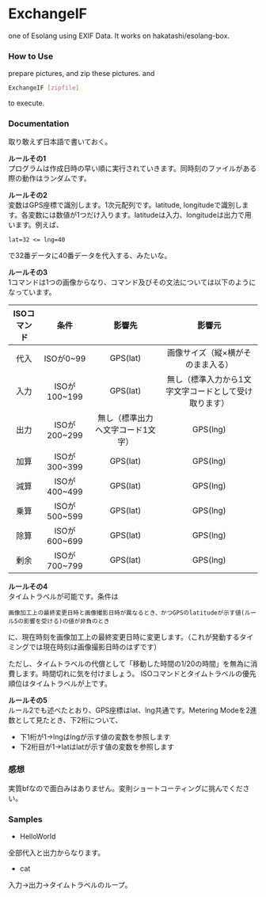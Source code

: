 # ExchangeIF
one of Esolang using EXIF Data. It works on hakatashi/esolang-box.

### How to Use
prepare pictures, and zip these pictures. and
```bash
ExchangeIF [zipfile]
```
to execute.

### Documentation
取り敢えず日本語で書いておく。

__ルールその1__<br>
プログラムは作成日時の早い順に実行されていきます。同時刻のファイルがある際の動作はランダムです。

__ルールその2__<br>
変数はGPS座標で識別します。1次元配列です。latitude, longitudeで識別します。各変数には数値が1つだけ入ります。latitudeは入力、longitudeは出力で用います。例えば、
```
lat=32 <= lng=40
```
で32番データに40番データを代入する、みたいな。

__ルールその3__<br>
1コマンドは1つの画像からなり、コマンド及びその文法については以下のようになっています。

|ISOコマンド|条件|影響先|影響元|
|:------------:|:------------:|:------------:|:------------:|
|代入|ISOが0~99|GPS(lat)|画像サイズ（縦×横がそのまま入る）|
|入力|ISOが100~199|GPS(lat)|無し（標準入力から1文字文字コードとして受け取ります）|
|出力|ISOが200~299|無し（標準出力へ文字コード1文字）|GPS(lng)|
|加算|ISOが300~399|GPS(lat)|GPS(lng)|
|減算|ISOが400~499|GPS(lat)|GPS(lng)|
|乗算|ISOが500~599|GPS(lat)|GPS(lng)|
|除算|ISOが600~699|GPS(lat)|GPS(lng)|
|剰余|ISOが700~799|GPS(lat)|GPS(lng)|

__ルールその4__<br>
タイムトラベルが可能です。条件は
```
画像加工上の最終変更日時と画像撮影日時が異なるとき、かつGPSのlatitudeが示す値(ルール5の影響を受ける)の値が非負のとき
```
に、現在時刻を画像加工上の最終変更日時に変更します。（これが発動するタイミングでは現在時刻は画像撮影日時のはずです）

ただし、タイムトラベルの代償として「移動した時間の1/20の時間」を無為に消費します。時間切れに気を付けましょう。
ISOコマンドとタイムトラベルの優先順位はタイムトラベルが上です。

__ルールその5__<br>
ルール2でも述べたとおり、GPS座標はlat、lng共通です。Metering Modeを2進数として見たとき、下2桁について、

* 下1桁が1→lngはlngが示す値の変数を参照します
* 下2桁目が1→latはlatが示す値の変数を参照します

### 感想
実質bfなので面白みはありません。変則ショートコーティングに挑んでください。

### Samples
* HelloWorld

全部代入と出力からなります。
* cat

入力→出力→タイムトラベルのループ。